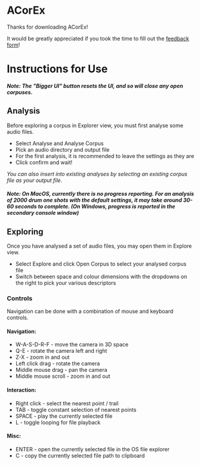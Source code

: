 # ACorEx

Thanks for downloading ACorEx!

It would be greatly appreciated if you took the time to fill out the [feedback form](https://forms.office.com/e/2RWL8WSvmf)!

# Instructions for Use

##### Note: The "Bigger UI" button resets the UI, and so will close any open corpuses.

## Analysis

Before exploring a corpus in Explorer view, you must first analyse some audio files.

* Select Analyse and Analyse Corpus
* Pick an audio directory and output file
* For the first analysis, it is recommended to leave the settings as they are
* Click confirm and wait!

*You can also insert into existing analyses by selecting an existing corpus file as your output file.*

##### Note: On MacOS, currently there is no progress reporting. For an analysis of 2000 drum one shots with the default settings, it may take around 30-60 seconds to complete. *(On Windows, progress is reported in the secondary console window)*

## Exploring

Once you have analysed a set of audio files, you may open them in Explore view.

* Select Explore and click Open Corpus to select your analysed corpus file
* Switch between space and colour dimensions with the dropdowns on the right to pick your various descriptors

### Controls

Navigation can be done with a combination of mouse and keyboard controls.

#### Navigation:
* W-A-S-D-R-F - move the camera in 3D space
* Q-E - rotate the camera left and right
* Z-X - zoom in and out
* Left click drag - rotate the camera
* Middle mouse drag - pan the camera
* Middle mouse scroll - zoom in and out

#### Interaction:
* Right click - select the nearest point / trail
* TAB - toggle constant selection of nearest points
* SPACE - play the currently selected file
* L - toggle looping for file playback

#### Misc:
* ENTER - open the currently selected file in the OS file explorer
* C - copy the currently selected file path to clipboard